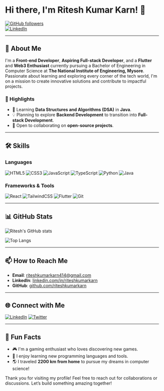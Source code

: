 # Hi there, I'm Ritesh Kumar Karn! 👋

[![GitHub followers](https://img.shields.io/github/followers/riteshkrkarn?style=social)](https://github.com/riteshkrkarn)  
[![LinkedIn](https://img.shields.io/badge/LinkedIn-riteshkrkarn-blue?style=flat-square&logo=linkedin)]([https://www.linkedin.com/in/riteshkrkarn](https://www.linkedin.com/in/riteshkrkarn))

---

## 🚀 About Me

I'm a **Front-end Developer**, **Aspiring Full-stack Developer**, and a **Flutter** and **Web3 Enthusiast** currently pursuing a Bachelor of Engineering in Computer Science at **The National Institute of Engineering, Mysore**. Passionate about learning and exploring every corner of the tech world, I'm on a mission to create innovative solutions and contribute to impactful projects.

### 🌟 Highlights
- 🌱 Learning **Data Structures and Algorithms (DSA)** in **Java**.
- 💡 Planning to explore **Backend Development** to transition into **Full-stack Development**.
- 🤝 Open to collaborating on **open-source projects**.

---

## 🛠️ Skills

### Languages
![HTML5](https://img.shields.io/badge/HTML5-%23E34F26.svg?style=flat-square&logo=html5&logoColor=white)  ![CSS3](https://img.shields.io/badge/CSS3-%231572B6.svg?style=flat-square&logo=css3&logoColor=white)  ![JavaScript](https://img.shields.io/badge/JavaScript-%23F7DF1E.svg?style=flat-square&logo=javascript&logoColor=black)  ![TypeScript](https://img.shields.io/badge/TypeScript-%23007ACC.svg?style=flat-square&logo=typescript&logoColor=white)  ![Python](https://img.shields.io/badge/Python-%233776AB.svg?style=flat-square&logo=python&logoColor=white)  ![Java](https://img.shields.io/badge/Java-%23ED8B00.svg?style=flat-square&logo=java&logoColor=white)  

### Frameworks & Tools
![React](https://img.shields.io/badge/React-%2361DAFB.svg?style=flat-square&logo=react&logoColor=black)  ![TailwindCSS](https://img.shields.io/badge/TailwindCSS-%2338B2AC.svg?style=flat-square&logo=tailwind-css&logoColor=white)  ![Flutter](https://img.shields.io/badge/Flutter-%2302569B.svg?style=flat-square&logo=flutter&logoColor=white)  ![Git](https://img.shields.io/badge/Git-%23F05033.svg?style=flat-square&logo=git&logoColor=white)  

---

## 📊 GitHub Stats

![Ritesh's GitHub stats](https://github-readme-stats.vercel.app/api?username=riteshkrkarn&show_icons=true&theme=radical)  

![Top Langs](https://github-readme-stats.vercel.app/api/top-langs/?username=riteshkrkarn&layout=compact&theme=radical)  

---

## 📫 How to Reach Me

- **Email**: [riteshkumarkarn414@gmail.com](mailto:riteshkumarkarn414@gmail.com)  
- **LinkedIn**: [linkedin.com/in/riteshkumarkarn](https://www.linkedin.com/in/riteshkrkarn)  
- **GitHub**: [github.com/riteshkumarkarn](https://github.com/riteshkrkarn)  

---

## 🌐 Connect with Me

[![LinkedIn](https://img.shields.io/badge/LinkedIn-%230077B5.svg?style=flat-square&logo=linkedin&logoColor=white)](https://www.linkedin.com/in/riteshkrkarn) [![Twitter](https://img.shields.io/badge/Twitter-%231DA1F2.svg?style=flat-square&logo=twitter&logoColor=white)](https://twitter.com/riteshkarn)  

---

## 🌱 Fun Facts

- 🎮 I'm a gaming enthusiast who loves discovering new games.  
- 📘 I enjoy learning new programming languages and tools.  
- 🌎 I traveled **2200 km from home** to pursue my dreams in computer science!  

Thank you for visiting my profile! Feel free to reach out for collaborations or discussions. Let’s build something amazing together!

